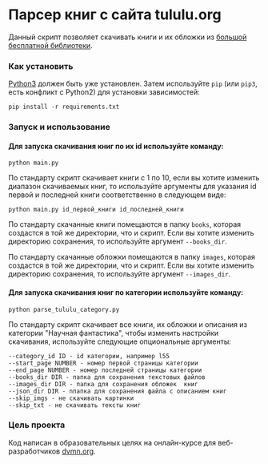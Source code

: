 # Парсер книг с сайта tululu.org

Данный скрипт позволяет скачивать книги и их обложки из [большой бесплатной библиотеки](https://tululu.org/).

### Как установить

[Python3](https://www.python.org/downloads/) должен быть уже установлен. 
Затем используйте `pip` (или `pip3`, есть конфликт с Python2) для установки зависимостей:
```
pip install -r requirements.txt
```

### Запуск и использование
#### Для запуска скачивания книг по их id используйте команду:
```
python main.py
```
По стандарту скрипт скачивает книги с 1 по 10, если вы хотите изменить диапазон скачиваемых книг, то используйте 
аргументы для указания id первой и последней книги соответственно в следующем виде:
```
python main.py id_первой_книги id_последней_книги
```
По стандарту скачанные книги помещаются в папку `books`, которая создастся в той же директории, что и скрипт. Если вы 
хотите изменить директорию сохранения, то используйте аргумент `--books_dir`.

По стандарту скачанные обложки помещаются в папку `images`, которая создастся в той же директории, что и скрипт. Если вы 
хотите изменить директорию сохранения, то используйте аргумент `--images_dir`.

#### Для запуска скачивания книг по категории используйте команду:
```
python parse_tululu_category.py
```
По стандарту скрипт скачивает все книги, их обложки и описания из категории "Научная фантастика",
чтобы изменить настройки скачивания, используйте следующие опциональные аргументы:
```
--category_id ID - id категории, например l55
--start_page NUMBER - номер первой страницы категории
--end_page NUMBER - номер последней страницы категории
--books_dir DIR - папка для сохранения текстовых файлов
--images_dir DIR - папка для сохранения обложек  книг
--json_dir DIR - nпапка для сохранения файла с описанием книг
--skip_imgs - не скачивать картинки
--skip_txt - не скачивать тексты книг
```

### Цель проекта

Код написан в образовательных целях на онлайн-курсе для веб-разработчиков [dvmn.org](https://dvmn.org/).